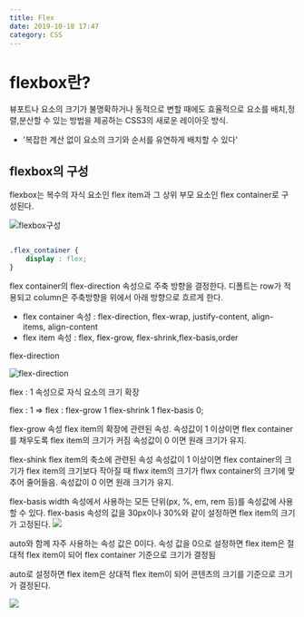 ```yaml
---
title: Flex
date: 2019-10-18 17:47
category: CSS
---
```


# flexbox란?
뷰포트나 요소의 크기가 불명확하거나 동적으로 변할 때에도 효율적으로 요소를 배치,정렬,분산할 수 있는 방법을 제공하는 CSS3의 새로운 레이아웃 방식.

* '복잡한 계산 없이 요소의 크기와 순서를 유연하게 배치할 수 있다'

## flexbox의 구성
flexbox는 복수의 자식 요소인 flex item과 그 상위 부모 요소인 flex container로 구성된다.

![flexbox구성](https://d2.naver.com/content/images/2018/12/helloworld-201811-flex_01.png)

```css

.flex_container {
    display : flex;
}

```

flex container의 flex-direction 속성으로 주축 방향을 결정한다.
디폴트는 row가 적용되고 column은 주축방향을 위에서 아래 방향으로 흐르게 한다.

* flex container 속성 : flex-direction, flex-wrap, justify-content, align-items, align-content
* flex item 속성 : flex, flex-grow, flex-shrink,flex-basis,order

flex-direction 

![flex-direction](https://d2.naver.com/content/images/2018/12/helloworld-201811-flex_05.png)


flex : 1 속성으로 자식 요소의 크기 확장

flex : 1 => flex : flex-grow 1  flex-shrink 1  flex-basis 0;

flex-grow 속성
flex item의 확장에 관련된 속성.
속성값이 1 이상이면 flex container를 채우도록 flex item의 크기가 커짐
속성값이 0 이면 원래 크기가 유지.

flex-shink
flex item의 축소에 관련된 속성
속성값이 1 이상이면 flex container의 크기가 flex item의 크기보다 작아질 때 flwx item의 크기가 flwx container의 크기에 맞추어 줄어들음.
속성값이 0 이면 원래 크기가 유지.

flex-basis
width 속성에서 사용하는 모든 단위(px, %, em, rem 등)를 속성값에 사용할 수 있다. flex-basis 속성의 값을 30px이나 30%와 같이 설정하면 flex item의 크기가 고정된다.
![](https://d2.naver.com/content/images/2018/12/helloworld-201811-flex_09.png)

auto와 함께 자주 사용하는 속성 값은 0이다.
속성 값을 0으로 설정하면 flex item은 절대적 flex item이 되어 flex container 기준으로 크기가 결정됨

auto로 설정하면 flex item은 상대적 flex item이 되어 콘텐츠의 크기를 기준으로 크기가 결정된다.

![](https://d2.naver.com/content/images/2018/12/helloworld-201811-flex_10.png)


